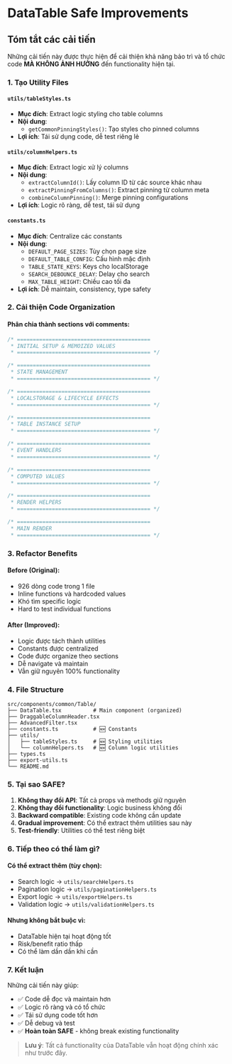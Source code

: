 # DataTable Safe Improvements

## Tóm tắt các cải tiến

Những cải tiến này được thực hiện để cải thiện khả năng bảo trì và tổ chức code **MÀ KHÔNG ẢNH HƯỞNG** đến functionality hiện tại.

### 1. Tạo Utility Files

#### `utils/tableStyles.ts`
- **Mục đích**: Extract logic styling cho table columns
- **Nội dung**: 
  - `getCommonPinningStyles()`: Tạo styles cho pinned columns
- **Lợi ích**: Tái sử dụng code, dễ test riêng lẻ

#### `utils/columnHelpers.ts`
- **Mục đích**: Extract logic xử lý columns
- **Nội dung**:
  - `extractColumnId()`: Lấy column ID từ các source khác nhau
  - `extractPinningFromColumns()`: Extract pinning từ column meta
  - `combineColumnPinning()`: Merge pinning configurations
- **Lợi ích**: Logic rõ ràng, dễ test, tái sử dụng

#### `constants.ts`
- **Mục đích**: Centralize các constants
- **Nội dung**:
  - `DEFAULT_PAGE_SIZES`: Tùy chọn page size
  - `DEFAULT_TABLE_CONFIG`: Cấu hình mặc định
  - `TABLE_STATE_KEYS`: Keys cho localStorage
  - `SEARCH_DEBOUNCE_DELAY`: Delay cho search
  - `MAX_TABLE_HEIGHT`: Chiều cao tối đa
- **Lợi ích**: Dễ maintain, consistency, type safety

### 2. Cải thiện Code Organization

#### Phân chia thành sections với comments:
```typescript
/* ==========================================
 * INITIAL SETUP & MEMOIZED VALUES
 * ========================================== */

/* ==========================================
 * STATE MANAGEMENT
 * ========================================== */

/* ==========================================
 * LOCALSTORAGE & LIFECYCLE EFFECTS
 * ========================================== */

/* ==========================================
 * TABLE INSTANCE SETUP
 * ========================================== */

/* ==========================================
 * EVENT HANDLERS
 * ========================================== */

/* ==========================================
 * COMPUTED VALUES
 * ========================================== */

/* ==========================================
 * RENDER HELPERS
 * ========================================== */

/* ==========================================
 * MAIN RENDER
 * ========================================== */
```

### 3. Refactor Benefits

#### Before (Original):
- 926 dòng code trong 1 file
- Inline functions và hardcoded values
- Khó tìm specific logic
- Hard to test individual functions

#### After (Improved):
- Logic được tách thành utilities
- Constants được centralized
- Code được organize theo sections
- Dễ navigate và maintain
- Vẫn giữ nguyên 100% functionality

### 4. File Structure

```
src/components/common/Table/
├── DataTable.tsx          # Main component (organized)
├── DraggableColumnHeader.tsx
├── AdvancedFilter.tsx
├── constants.ts           # 🆕 Constants
├── utils/
│   ├── tableStyles.ts     # 🆕 Styling utilities
│   └── columnHelpers.ts   # 🆕 Column logic utilities
├── types.ts
├── export-utils.ts
└── README.md
```

### 5. Tại sao SAFE?

1. **Không thay đổi API**: Tất cả props và methods giữ nguyên
2. **Không thay đổi functionality**: Logic business không đổi
3. **Backward compatible**: Existing code không cần update
4. **Gradual improvement**: Có thể extract thêm utilities sau này
5. **Test-friendly**: Utilities có thể test riêng biệt

### 6. Tiếp theo có thể làm gì?

#### Có thể extract thêm (tùy chọn):
- Search logic → `utils/searchHelpers.ts`
- Pagination logic → `utils/paginationHelpers.ts`
- Export logic → `utils/exportHelpers.ts`
- Validation logic → `utils/validationHelpers.ts`

#### Nhưng không bắt buộc vì:
- DataTable hiện tại hoạt động tốt
- Risk/benefit ratio thấp
- Có thể làm dần dần khi cần

### 7. Kết luận

Những cải tiến này giúp:
- ✅ Code dễ đọc và maintain hơn
- ✅ Logic rõ ràng và có tổ chức
- ✅ Tái sử dụng code tốt hơn
- ✅ Dễ debug và test
- ✅ **Hoàn toàn SAFE** - không break existing functionality

> **Lưu ý**: Tất cả functionality của DataTable vẫn hoạt động chính xác như trước đây. 